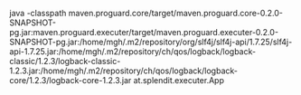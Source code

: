java -classpath maven.proguard.core/target/maven.proguard.core-0.2.0-SNAPSHOT-pg.jar:maven.proguard.executer/target/maven.proguard.executer-0.2.0-SNAPSHOT-pg.jar:/home/mgh/.m2/repository/org/slf4j/slf4j-api/1.7.25/slf4j-api-1.7.25.jar:/home/mgh/.m2/repository/ch/qos/logback/logback-classic/1.2.3/logback-classic-1.2.3.jar:/home/mgh/.m2/repository/ch/qos/logback/logback-core/1.2.3/logback-core-1.2.3.jar at.splendit.executer.App
